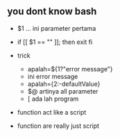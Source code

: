 ## you dont know bash
- $1 ... ini parameter pertama
- if [[ $1 == "" ]]; then
    exit
fi

- trick
    - apalah=${1?"error message"}
    - ini error message
    - apalah={2:-defaultValue}
    - $@ artinya all parameter
    - [  ada lah program
- function act like a script
- function are really just script
